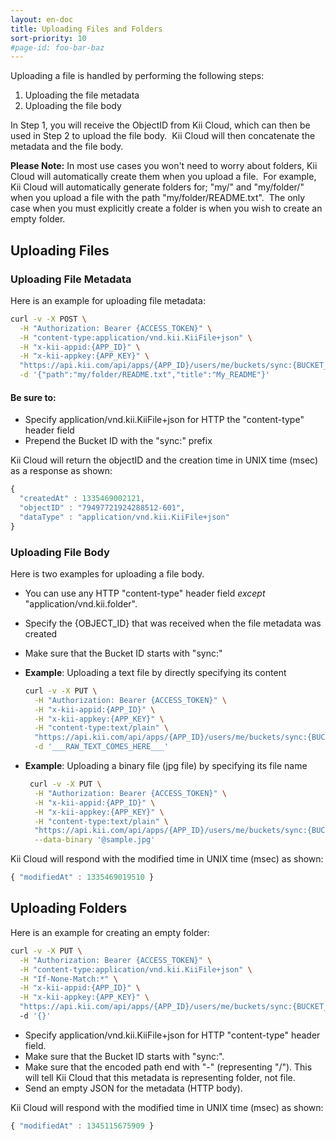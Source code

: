```yaml
---
layout: en-doc
title: Uploading Files and Folders
sort-priority: 10
#page-id: foo-bar-baz
---
```

Uploading a file is handled by performing the following steps:

1. Uploading the file metadata
1. Uploading the file body

In Step 1, you will receive the ObjectID from Kii Cloud, which can then be used in Step 2 to upload the file body. &nbsp;Kii Cloud will then concatenate the metadata and the file body.

**Please Note:** In most use cases you won't need to worry about folders, Kii Cloud will automatically create them when you upload a file. &nbsp;For example, Kii Cloud will automatically generate folders for; "my/" and "my/folder/" when you upload a file with the path "my/folder/README.txt". &nbsp;The only case when you must explicitly create a folder is when you wish to create an empty folder.

## Uploading Files

### Uploading File Metadata

Here is an example for uploading file metadata:

```sh
curl -v -X POST \
  -H "Authorization: Bearer {ACCESS_TOKEN}" \
  -H "content-type:application/vnd.kii.KiiFile+json" \
  -H "x-kii-appid:{APP_ID}" \
  -H "x-kii-appkey:{APP_KEY}" \
  "https://api.kii.com/api/apps/{APP_ID}/users/me/buckets/sync:{BUCKET_NAME}/objects" \
  -d '{"path":"my/folder/README.txt","title":"My_README"}'
```

#### Be sure to:

* Specify application/vnd.kii.KiiFile+json for HTTP the "content-type" header field
* Prepend the Bucket ID with the "sync:" prefix

Kii Cloud will return the objectID and the creation time in UNIX time (msec) as a response as shown:

```javascript
{
  "createdAt" : 1335469002121,
  "objectID" : "79497721924288512-601",
  "dataType" : "application/vnd.kii.KiiFile+json"
}
```

### Uploading File Body

Here is two examples for uploading a file body.

* You can use any HTTP  "content-type" header field _except_  "application/vnd.kii.folder".
* Specify the {OBJECT\_ID} that was received when the file metadata was created
* Make sure that the Bucket ID starts with "sync:"

* **Example**: Uploading a text file by directly specifying its content

    ```sh
    curl -v -X PUT \
      -H "Authorization: Bearer {ACCESS_TOKEN}" \
      -H "x-kii-appid:{APP_ID}" \
      -H "x-kii-appkey:{APP_KEY}" \
      -H "content-type:text/plain" \
      "https://api.kii.com/api/apps/{APP_ID}/users/me/buckets/sync:{BUCKET_NAME}/objects/{OBJECT_ID}/body" \
      -d '___RAW_TEXT_COMES_HERE___'
    ```

* **Example**: Uploading a binary file (jpg file) by specifying its file name

    ```sh
     curl -v -X PUT \
      -H "Authorization: Bearer {ACCESS_TOKEN}" \
      -H "x-kii-appid:{APP_ID}" \
      -H "x-kii-appkey:{APP_KEY}" \
      -H "content-type:text/plain" \
      "https://api.kii.com/api/apps/{APP_ID}/users/me/buckets/sync:{BUCKET_NAME}/objects/{OBJECT_ID}/body" \
      --data-binary '@sample.jpg'
    ```

Kii Cloud will respond with the modified time in UNIX time (msec) as shown:

```javascript
{ "modifiedAt" : 1335469019510 }
```

## Uploading Folders

Here is an example for creating an empty folder:

```sh
curl -v -X PUT \
  -H "Authorization: Bearer {ACCESS_TOKEN}" \
  -H "content-type:application/vnd.kii.KiiFile+json" \
  -H "If-None-Match:*" \
  -H "x-kii-appid:{APP_ID}" \
  -H "x-kii-appkey:{APP_KEY}" \
  "https://api.kii.com/api/apps/{APP_ID}/users/me/buckets/sync:{BUCKET_NAME}/objects/path.tmp-data-"
  -d '{}'
```

* Specify application/vnd.kii.KiiFile+json for HTTP  "content-type" header field.
* Make sure that the Bucket ID starts with "sync:".
* Make sure that the encoded path end with "-" (representing "/").  This will tell Kii Cloud that this metadata is representing folder, not file.
* Send an empty JSON for the metadata (HTTP body).

Kii Cloud will respond with the modified time in UNIX time (msec) as shown:

```javascript
{ "modifiedAt" : 1345115675909 }
```
